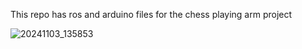 This repo has ros and arduino files for the chess playing arm project

![20241103_135853](https://github.com/user-attachments/assets/99f59195-78e0-4915-bdb4-fee1c700c871)

